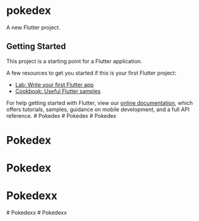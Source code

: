 # pokedex

A new Flutter project.

## Getting Started

This project is a starting point for a Flutter application.

A few resources to get you started if this is your first Flutter project:

- [Lab: Write your first Flutter app](https://flutter.dev/docs/get-started/codelab)
- [Cookbook: Useful Flutter samples](https://flutter.dev/docs/cookbook)

For help getting started with Flutter, view our
[online documentation](https://flutter.dev/docs), which offers tutorials,
samples, guidance on mobile development, and a full API reference.
#   P o k e d e x  
 #   P o k e d e x  
 # Pokedex
# Pokedex
# Pokedex
# Pokedexx
#   P o k e d e x x  
 #   P o k e d e x x  
 